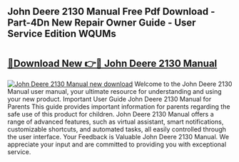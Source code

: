 ## John Deere 2130 Manual Free Pdf Download - Part-4Dn New Repair Owner Guide - User Service Edition WQUMs

# <h2><a href="http://cf29062.oget.top/?id=John+Deere+2130+Manual">🔗Download New 👉🔴 John Deere 2130 Manual</a></h2>

[![John Deere 2130 Manual new download](https://i.imgur.com/5g1atiW.png)](http://cf29062.oget.top/?id=John+Deere+2130+Manual)
Welcome to the John Deere 2130 Manual user manual, your ultimate resource for understanding and using your new product. Important User Guide John Deere 2130 Manual for Parents This guide provides important information for parents regarding the safe use of this product for children. John Deere 2130 Manual offers a range of advanced features, such as virtual assistant, smart notifications, customizable shortcuts, and automated tasks, all easily controlled through the user interface. Your Feedback is Valuable John Deere 2130 Manual. We appreciate your input and are committed to providing you with exceptional service.
